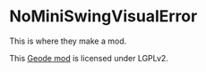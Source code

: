 # NoMiniSwingVisualError
This is where they make a mod.

This [Geode mod](https://geode-sdk.org) is licensed under LGPLv2.
